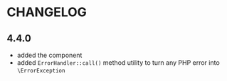 CHANGELOG
=========

4.4.0
-----

 * added the component
 * added `ErrorHandler::call()` method utility to turn any PHP error into `\ErrorException`
